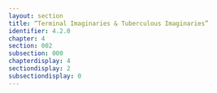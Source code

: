 ```yaml
---
layout: section
title: “Terminal Imaginaries & Tuberculous Imaginaries”
identifier: 4.2.0
chapter: 4
section: 002
subsection: 000
chapterdisplay: 4
sectiondisplay: 2
subsectiondisplay: 0
---
```

